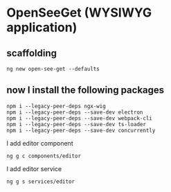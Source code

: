 # OpenSeeGet (WYSIWYG application)

## scaffolding

```shell
ng new open-see-get --defaults
```

## now I install the following packages

```shell
npm i --legacy-peer-deps ngx-wig
npm i --legacy-peer-deps --save-dev electron
npm i --legacy-peer-deps --save-dev webpack-cli
npm i --legacy-peer-deps --save-dev ts-loader
npm i --legacy-peer-deps --save-dev concurrently
```

I add editor component

```shell
ng g c components/editor
```

I add editor service

```shell
ng g s services/editor
```
